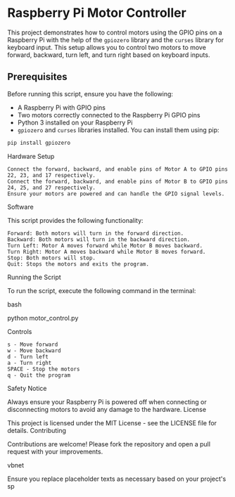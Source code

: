 # Raspberry Pi Motor Controller

This project demonstrates how to control motors using the GPIO pins on a Raspberry Pi with the help of the `gpiozero` library and the `curses` library for keyboard input. This setup allows you to control two motors to move forward, backward, turn left, and turn right based on keyboard inputs.

## Prerequisites

Before running this script, ensure you have the following:
- A Raspberry Pi with GPIO pins
- Two motors correctly connected to the Raspberry Pi GPIO pins
- Python 3 installed on your Raspberry Pi
- `gpiozero` and `curses` libraries installed. You can install them using pip:

```bash
pip install gpiozero
```
Hardware Setup

    Connect the forward, backward, and enable pins of Motor A to GPIO pins 22, 23, and 17 respectively.
    Connect the forward, backward, and enable pins of Motor B to GPIO pins 24, 25, and 27 respectively.
    Ensure your motors are powered and can handle the GPIO signal levels.

Software

This script provides the following functionality:

    Forward: Both motors will turn in the forward direction.
    Backward: Both motors will turn in the backward direction.
    Turn Left: Motor A moves forward while Motor B moves backward.
    Turn Right: Motor A moves backward while Motor B moves forward.
    Stop: Both motors will stop.
    Quit: Stops the motors and exits the program.

Running the Script

To run the script, execute the following command in the terminal:

bash

python motor_control.py

Controls

    s - Move forward
    w - Move backward
    d - Turn left
    a - Turn right
    SPACE - Stop the motors
    q - Quit the program

Safety Notice

Always ensure your Raspberry Pi is powered off when connecting or disconnecting motors to avoid any damage to the hardware.
License

This project is licensed under the MIT License - see the LICENSE file for details.
Contributing

Contributions are welcome! Please fork the repository and open a pull request with your improvements.

vbnet


Ensure you replace placeholder texts as necessary based on your project's sp
